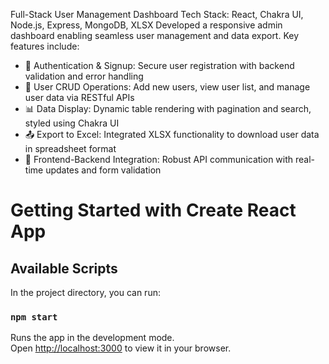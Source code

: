 Full-Stack User Management Dashboard
Tech Stack: React, Chakra UI, Node.js, Express, MongoDB, XLSX
Developed a responsive admin dashboard enabling seamless user management and data export. Key features include:
- 🔐 Authentication & Signup: Secure user registration with backend validation and error handling
- 👥 User CRUD Operations: Add new users, view user list, and manage user data via RESTful APIs
- 📊 Data Display: Dynamic table rendering with pagination and search, styled using Chakra UI
- 📤 Export to Excel: Integrated XLSX functionality to download user data in spreadsheet format
- 🔄 Frontend-Backend Integration: Robust API communication with real-time updates and form validation



# Getting Started with Create React App

## Available Scripts

In the project directory, you can run:

### `npm start`

Runs the app in the development mode.\
Open [http://localhost:3000](http://localhost:3000) to view it in your browser.






 
 
